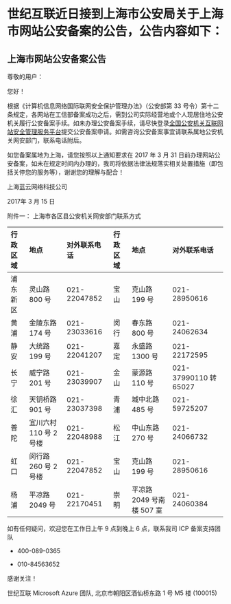 <properties
	pageTitle="上海市网站公安备案公告 | Azure"
	description="世纪互联近日接到上海市公安局关于上海市网站公安备案的公告"
	services="public-security-registration"
	documentationCenter=""
	authors="will"
	manager="edwinc"
	editor=""
	tags="public-security-registration"/>

<tags
	ms.service="public-security-registration"
	ms.workload=""
	ms.tgt_pltfrm=""
	ms.devlang="na"
	ms.topic="article"
	ms.date="03/2017"
	wacn.date="03/2017"
	wacn.lang="cn" 
	ms.author="will"/>
# 世纪互联近日接到上海市公安局关于上海市网站公安备案的公告，公告内容如下：

## 上海市网站公安备案公告

尊敬的用户：

您好！

根据《计算机信息网络国际联网安全保护管理办法》（公安部第 33 号令）第十二条规定，各网站在工信部备案成功之后，需到公司实际经营地或个人现居住地公安机关履行公安备案手续。如未办理公安备案手续，请尽快登录[全国公安机关互联网站安全管理服务平台](http://www.beian.gov.cn)提交公安备案申请。如需咨询公安备案事宜请联系属地公安机关网安部门，联系电话附后。

如您备案属地为上海，请您按照以上通知要求在 2017 年 3 月 31 日前办理网站公安备案，如未在规定时间内办理的，我司将依据法律法规落实相关处置措施（即包括关停您的服务等），谢谢您的理解与配合！
                                                                                                                                                                                     
上海蓝云网络科技公司

2017年 3 月 15 日

附件一： 上海市各区县公安机关网安部门联系方式

<table width="100%">
<thead>
<tr>
	<th align="left"><b>行政区域</b></th>
	<th align="left"><b>地点</b></th>
	<th align="left"><b>对外联系电话</b></th>
	<th align="left"><b>行政区域</b></th>
	<th align="left"><b>地点</b></th>
	<th align="left"><b>对外联系电话</b></th>
</tr>
</thead>
<tbody>
<tr>
	<td>浦东新区</td>
	<td>灵山路 800 号</td>
	<td>021-22047852</td>
	<td>宝山</td>
	<td>克山路 199 号</td>
	<td>021-28950616</td>
</tr>
<tr>
	<td>黄浦</td>
	<td>金陵东路 174 号</td>
	<td>021-23033616</td>
	<td>闵行</td>
	<td>春东路 800 号</td>
	<td>021-24062634</td>
</tr>
<tr>
	<td>静安</td>
	<td>大统路 199 号</td>
	<td>021-22041207</td>
	<td>嘉定</td>
	<td>永盛路 1300 号</td>
	<td>021-22172595</td>
</tr>
<tr>
	<td>长宁</td>
	<td>威宁路 201 号</td>
	<td>021-23039907</td>
	<td>金山</td>
	<td>蒙源路 110 号</td>
	<td>021-37990110 转 65027</td>
</tr>
<tr>
	<td>徐汇</td>
	<td>天钥桥路 901 号</td>
	<td>021-23037398</td>
	<td>青浦</td>
	<td>城中北路 485 号</td>
	<td>021-59725207</td>
</tr>
<tr>
	<td>普陀</td>
	<td>宜川六村 110 号 2 号楼</td>
	<td>021-22048988</td>
	<td>松江</td>
	<td>中山东路 270 号</td>
	<td>021-24066732</td>
</tr>
<tr>
	<td>虹口</td>
	<td>闵行路 260 号 2 号楼</td>
	<td>021-22047852</td>
	<td>宝山</td>
	<td>克山路 199 号</td>
	<td>021-28950616</td>
</tr>
<tr>
	<td>杨浦</td>
	<td>平凉路 2049 号</td>
	<td>021-22170451</td>
	<td>崇明</td>
	<td>平凉路 2049 号南楼 507 室</td>
	<td>021-24060384</td>
</tr>
</tbody>
</table>

 
如有任何疑问，欢迎您在工作日上午 9 点到晚上 6 点，联系我司 ICP 备案支持团队

- 400-089-0365 

- 010-84563652 

感谢关注！

世纪互联 Microsoft Azure 团队, 北京市朝阳区酒仙桥东路 1 号 M5 楼 (100015)

